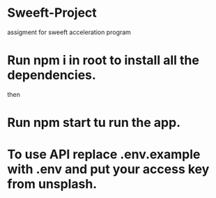 # Sweeft-Project
assigment for sweeft acceleration program

# Run npm i in root to install all the dependencies.
then
# Run npm start tu run the app.

# To use API replace .env.example with .env and put your access key from unsplash.
